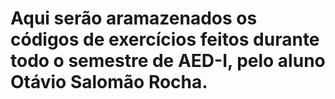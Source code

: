 # Aqui serão aramazenados os códigos de exercícios feitos durante todo o semestre de AED-I, pelo aluno Otávio Salomão Rocha.
